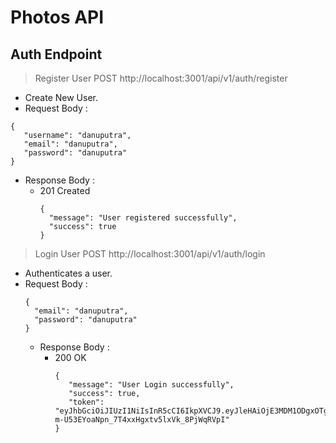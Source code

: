 # Photos API

## Auth Endpoint

> Register User
> POST http://localhost:3001/api/v1/auth/register

* Create New User.
* Request Body :
 ```
 {
    "username": "danuputra",
    "email": "danuputra",
    "password": "danuputra"
 }
 ```
* Response Body :
     * 201 Created
       ```
       {
         "message": "User registered successfully",
         "success": true
       }
       ```
> Login User
> POST http://localhost:3001/api/v1/auth/login

* Authenticates a user.
* Request Body :
  ```
  {
    "email": "danuputra",
    "password": "danuputra"
  }
  ```
  * Response Body :
     * 200 OK
       ```
       {
          "message": "User Login successfully",
          "success": true,
          "token": "eyJhbGciOiJIUzI1NiIsInR5cCI6IkpXVCJ9.eyJleHAiOjE3MDM1ODgxOTgsImp0aSI6IjIifQ.2D7F-m-U53EYoaNpn_7T4xxHgxtv5lxVk_8PjWqRVpI"
       }
       ```
